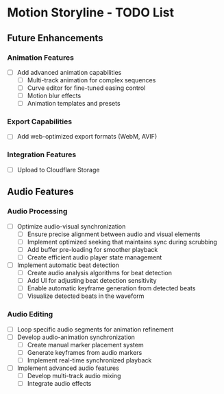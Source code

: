 # Motion Storyline - TODO List

## Future Enhancements

### Animation Features
- [ ] Add advanced animation capabilities
  - [ ] Multi-track animation for complex sequences
  - [ ] Curve editor for fine-tuned easing control
  - [ ] Motion blur effects
  - [ ] Animation templates and presets

### Export Capabilities
- [ ] Add web-optimized export formats (WebM, AVIF)

### Integration Features
- [ ] Upload to Cloudflare Storage

## Audio Features

### Audio Processing
- [ ] Optimize audio-visual synchronization
  - [ ] Ensure precise alignment between audio and visual elements
  - [ ] Implement optimized seeking that maintains sync during scrubbing
  - [ ] Add buffer pre-loading for smoother playback
  - [ ] Create efficient audio player state management
- [ ] Implement automatic beat detection
  - [ ] Create audio analysis algorithms for beat detection
  - [ ] Add UI for adjusting beat detection sensitivity
  - [ ] Enable automatic keyframe generation from detected beats
  - [ ] Visualize detected beats in the waveform

### Audio Editing
- [ ] Loop specific audio segments for animation refinement
- [ ] Develop audio-animation synchronization
  - [ ] Create manual marker placement system
  - [ ] Generate keyframes from audio markers
  - [ ] Implement real-time synchronized playback
- [ ] Implement advanced audio features
  - [ ] Develop multi-track audio mixing
  - [ ] Integrate audio effects